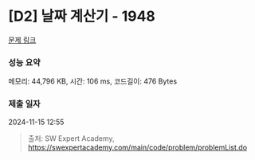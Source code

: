 # [D2] 날짜 계산기 - 1948 

[문제 링크](https://swexpertacademy.com/main/code/problem/problemDetail.do?contestProbId=AV5PnnU6AOsDFAUq) 

### 성능 요약

메모리: 44,796 KB, 시간: 106 ms, 코드길이: 476 Bytes

### 제출 일자

2024-11-15 12:55



> 출처: SW Expert Academy, https://swexpertacademy.com/main/code/problem/problemList.do